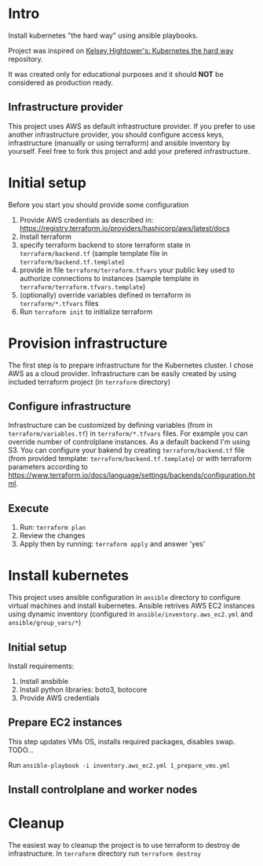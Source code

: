 # Intro
Install kubernetes "the hard way" using ansible playbooks. 

Project was inspired on [Kelsey Hightower's: Kubernetes the hard way](https://github.com/kelseyhightower/kubernetes-the-hard-way) repository.

It was created only for educational purposes and it should **NOT** be considered as production ready.

## Infrastructure provider

This project uses AWS as default infrastructure provider. If you prefer to use another infrastructure provider, you should configure access keys, infrastructure (manually or using terraform) and ansible inventory by yourself. Feel free to fork this project and add your prefered infrastructure.

# Initial setup
Before you start you should provide some configuration
1. Provide AWS credentials as described in: https://registry.terraform.io/providers/hashicorp/aws/latest/docs
1. Install terraform
1. specify terraform backend to store terraform state in `terraform/backend.tf` (sample template file in `terraform/backend.tf.template`)
1. provide in file `terraform/terraform.tfvars` your public key used to authorize connections to instances (sample template in `terraform/terraform.tfvars.template`)
1. (optionally) override variables defined in terraform in `terraform/*.tfvars` files
1. Run `terraform init` to initialize terraform

# Provision infrastructure

The first step is to prepare infrastructure for the Kubernetes cluster. I chose AWS as a cloud provider. Infrastructure can be easily created by using included terraform project (in `terraform` directory)

## Configure infrastructure
Infrastructure can be customized by defining variables (from in `terraform/variables.tf`) in `terraform/*.tfvars` files. For example you can override number of controlplane instances. As a default backend I'm using S3. You can configure your bakend by creating `terraform/backend.tf` file (from provided template: `terraform/backend.tf.template`) or with terraform parameters according to https://www.terraform.io/docs/language/settings/backends/configuration.html. 

## Execute 
1. Run: `terraform plan`
1. Review the changes
1. Apply then by running: `terraform apply` and answer 'yes'

# Install kubernetes
This project uses ansible configuration in `ansible` directory to configure virtual machines and install kubernetes. Ansible retrives AWS EC2 instances using dynamic inventory (configured in `ansible/inventory.aws_ec2.yml` and `ansible/group_vars/*`)

## Initial setup
Install requirements:
1. Install ansbible
1. Install python libraries: boto3, botocore
1. Provide AWS credentials

## Prepare EC2 instances
This step updates VMs OS, installs required packages, disables swap. 
TODO...

Run `ansible-playbook -i inventory.aws_ec2.yml 1_prepare_vms.yml`

## Install controlplane and worker nodes

# Cleanup
The easiest way to cleanup the project is to use terraform to destroy de infrastructure. In `terraform` directory run `terraform destroy`

